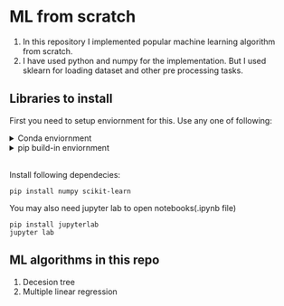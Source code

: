 # ML from scratch

1. In this repository I implemented popular machine learning algorithm from scratch.
2. I have used python and numpy for the implementation. But I used sklearn for loading dataset and other pre processing tasks.



## Libraries to install
First you need to setup enviornment for this. Use any one of following: 
<details>
    <summary>Conda enviornment</summary>
    1. Install mini-conda from [here](https://docs.anaconda.com/miniconda/)
    <br>
    2. Run in terminal:

    conda create --name ml_from_scratch 
    conda deactivate
    conda activate ml_from_scratch

</details>

<details>
    <summary>pip build-in enviornment</summary>
    1. Choose the folder where you download the repo.
    <br>
    2. Run following: 

    python3 -m venv ml_from_scratch
    source ml_from_scratch/bin/activate  # if didn't work remove source
</details>
<br>

Install following dependecies:

```
pip install numpy scikit-learn 
```

You may also need jupyter lab to open notebooks(.ipynb file)
```
pip install jupyterlab
jupyter lab
```
## ML algorithms in this repo

1. Decesion tree
2. Multiple linear regression